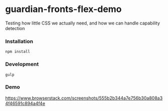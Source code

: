 # guardian-fronts-flex-demo
Testing how little CSS we actually need, and how we can handle capability detection

### Installation
`npm install`

### Development
`gulp`

### Demo
https://www.browserstack.com/screenshots/555b2b344a7e756b30a808a34f46591c894a4f4e